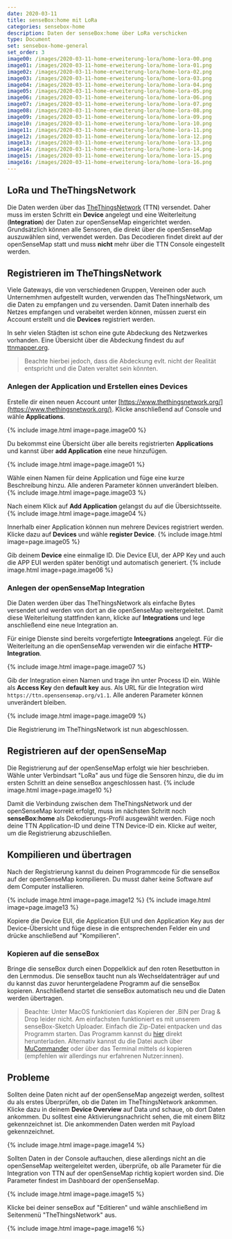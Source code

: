 ```yaml
---
date: 2020-03-11
title: senseBox:home mit LoRa
categories: sensebox-home
description: Daten der senseBox:home über LoRa verschicken
type: Document
set: sensebox-home-general
set_order: 3
image00: /images/2020-03-11-home-erweiterung-lora/home-lora-00.png
image01: /images/2020-03-11-home-erweiterung-lora/home-lora-01.png
image02: /images/2020-03-11-home-erweiterung-lora/home-lora-02.png
image03: /images/2020-03-11-home-erweiterung-lora/home-lora-03.png
image04: /images/2020-03-11-home-erweiterung-lora/home-lora-04.png
image05: /images/2020-03-11-home-erweiterung-lora/home-lora-05.png
image06: /images/2020-03-11-home-erweiterung-lora/home-lora-06.png
image07: /images/2020-03-11-home-erweiterung-lora/home-lora-07.png
image08: /images/2020-03-11-home-erweiterung-lora/home-lora-08.png
image09: /images/2020-03-11-home-erweiterung-lora/home-lora-09.png
image10: /images/2020-03-11-home-erweiterung-lora/home-lora-10.png
image11: /images/2020-03-11-home-erweiterung-lora/home-lora-11.png
image12: /images/2020-03-11-home-erweiterung-lora/home-lora-12.png
image13: /images/2020-03-11-home-erweiterung-lora/home-lora-13.png
image14: /images/2020-03-11-home-erweiterung-lora/home-lora-14.png
image15: /images/2020-03-11-home-erweiterung-lora/home-lora-15.png
image16: /images/2020-03-11-home-erweiterung-lora/home-lora-16.png
---
```


## LoRa und TheThingsNetwork

Die Daten werden über das [TheThingsNetwork](https://www.thethingsnetwork.org/) (TTN) versendet. Daher muss im ersten Schritt ein **Device** angelegt und eine Weiterleitung (**Integration**) der Daten zur openSenseMap eingerichtet werden. Grundsätzlich können alle Sensoren, die direkt über die openSenseMap auszuwählen sind, verwendet werden. Das Decodieren findet direkt auf der openSenseMap statt und muss **nicht** mehr über die TTN Console eingestellt werden. 

## Registrieren im TheThingsNetwork

Viele Gateways, die von verschiedenen Gruppen, Vereinen oder auch Unternemhmen aufgestellt wurden, verwenden das TheThingsNetwork, um die Daten zu empfangen und zu versenden. Damit Daten innerhalb des Netzes empfangen und verabeitet werden können, müssen zuerst ein Account erstellt und die **Devices** registriert werden.

In sehr vielen Städten ist schon eine gute Abdeckung des Netzwerkes vorhanden. Eine Übersicht über die Abdeckung findest du auf [ttnmapper.org](https://ttnmapper.org/). 
> Beachte hierbei jedoch, dass die Abdeckung evlt. nicht der Realität entspricht und die Daten veraltet sein könnten.

### Anlegen der Application und Erstellen eines Devices

Erstelle dir einen neuen Account unter [https://www.thethingsnetwork.org/](https://www.thethingsnetwork.org/). Klicke anschließend auf Console und wähle **Applications**.

{% include image.html image=page.image00 %}

Du bekommst eine Übersicht über alle bereits registrierten **Applications** und kannst über **add Application** eine neue hinzufügen. 

{% include image.html image=page.image01 %}

Wähle einen Namen für deine Application und füge eine kurze Beschreibung hinzu. Alle anderen Parameter können unverändert bleiben.
{% include image.html image=page.image03 %}

Nach einem Klick auf **Add Application** gelangst du auf die Übersichtsseite. 
{% include image.html image=page.image04 %}

Innerhalb einer Application können nun mehrere Devices registriert werden. Klicke dazu auf **Devices** und wähle **register Device**. 
{% include image.html image=page.image05 %}

Gib deinem **Device** eine einmalige ID. Die Device EUI, der APP Key und auch die APP EUI werden später benötigt und automatisch generiert. 
{% include image.html image=page.image06 %}

### Anlegen der openSenseMap Integration

Die Daten werden über das TheThingsNetwork als einfache Bytes versendet und werden von dort an die openSenseMap weitergeleitet. Damit diese Weiterleitung stattfinden kann, klicke auf **Integrations** und lege anschließend eine neue Integration an. 

Für einige Dienste sind bereits vorgefertigte **Inteegrations** angelegt. Für die Weiterleitung an die openSenseMap verwenden wir die einfache **HTTP-Integration**. 

{% include image.html image=page.image07 %}

Gib der Integration einen Namen und trage ihn unter Process ID ein. Wähle als **Access Key** den __default key__ aus. Als URL für die Integration wird `https://ttn.opensensemap.org/v1.1`. Alle anderen Parameter können unverändert bleiben. 

{% include image.html image=page.image09 %}

Die Registrierung im TheThingsNetwork ist nun abgeschlossen. 


## Registrieren auf der openSenseMap

Die Registrierung auf der openSenseMap erfolgt wie hier beschrieben. Wähle unter Verbindsart "LoRa" aus und füge die Sensoren hinzu, die du im ersten Schritt an deine senseBox angeschlossen hast. 
{% include image.html image=page.image10 %}

Damit die Verbindung zwischen dem TheThingsNetwork und der openSenseMap korrekt erfolgt, muss im nächsten Schritt noch **senseBox:home** als Dekodierungs-Profil ausgewählt werden. Füge noch deine TTN Application-ID und deine TTN Device-ID ein. Klicke auf weiter, um die Registrierung abzuschließen.

## Kompilieren und übertragen

Nach der Registrierung kannst du deinen Programmcode für die senseBox auf der openSenseMap kompilieren. Du musst daher keine Software auf dem Computer installieren. 

{% include image.html image=page.image12 %}
{% include image.html image=page.image13 %}

Kopiere die Device EUI, die Application EUI und den Application Key aus der Device-Übersicht und füge diese in die entsprechenden Felder ein und drücke anschließend auf "Kompilieren".

### Kopieren auf die senseBox

Bringe die senseBox durch einen Doppelklick auf den roten Resetbutton in den Lernmodus. Die senseBox taucht nun als Wechseldatenträger auf und du kannst das zuvor heruntergeladene Programm auf die senseBox kopieren. Anschließend startet die senseBox automatisch neu und die Daten werden übertragen. 

>Beachte: Unter MacOS funktioniert das Kopieren der .BIN per Drag & Drop leider nicht. Am einfachsten funktioniert es mit unserem senseBox-Sketch Uploader. Einfach die Zip-Datei entpacken und das Programm starten. Das Programm kannst du [hier](https://sensebox.de/docs/senseBox_Sketch_Uploader_DE.zip) direkt herunterladen. Alternativ kannst du die Datei auch über [MuCommander](https://www.mucommander.com/) oder über das Terminal mittels `dd` kopieren (empfehlen wir allerdings nur erfahrenen Nutzer:innen).

## Probleme

Sollten deine Daten nicht auf der openSenseMap angezeigt werden, solltest du als erstes Überprüfen, ob die Daten im TheThingsNetwork ankommen. Klicke dazu in deinem **Device Overview** auf Data und schaue, ob dort Daten ankommen. Du solltest eine Aktivierungsnachricht sehen, die mit einem Blitz gekennzeichnet ist. Die ankommenden Daten werden mit Payload gekennzeichnet.

{% include image.html image=page.image14 %}

Sollten Daten in der Console auftauchen, diese allerdings nicht an die openSenseMap weitergeleitet werden, überprüfe, ob alle Parameter für die Integration von TTN auf der openSenseMap richtig kopiert worden sind. Die Parameter findest im Dashboard der openSenseMap.

{% include image.html image=page.image15 %}

Klicke bei deiner senseBox auf "Editieren" und wähle anschließend im Seitenmenü "TheThingsNetwork" aus. 

{% include image.html image=page.image16 %}

